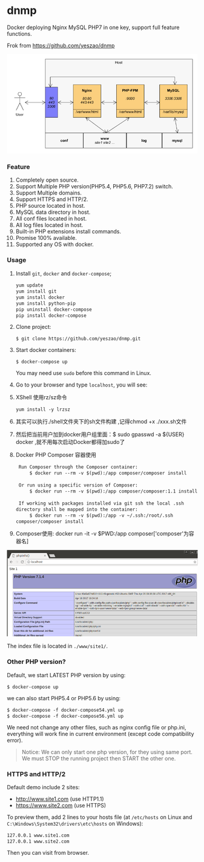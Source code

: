 # dnmp
Docker deploying Nginx MySQL PHP7 in one key, support full feature functions.

Frok from https://github.com/yeszao/dnmp

![Demo Image](./dnmp.png)

### Feature
1. Completely open source.
2. Support Multiple PHP version(PHP5.4, PHP5.6, PHP7.2) switch.
3. Support Multiple domains.
4. Support HTTPS and HTTP/2.
5. PHP source located in host.
6. MySQL data directory in host.
7. All conf files located in host.
8. All log files located in host.
9. Built-in PHP extensions install commands.
10. Promise 100% available.
11. Supported any OS with docker.

### Usage
1. Install `git`, `docker` and `docker-compose`;
	```
	yum update
	yum install git
	yum install docker
	yum install python-pip
	pip uninstall docker-compose
	pip install docker-compose
	```
2. Clone project:
    ```
    $ git clone https://github.com/yeszao/dnmp.git
    ```
3. Start docker containers:
    ```
    $ docker-compose up
    ```
    You may need use `sudo` before this command in Linux.
4. Go to your browser and type `localhost`, you will see:

5. XShell 使用rz/sz命令 
    ```
    yum install -y lrzsz
    ```
6. 其实可以执行./shell文件夹下的sh文件构建 ,记得chmod +x ./xxx.sh文件

7. 然后把当前用户加到docker用户组里面：$ sudo gpasswd -a ${USER} docker ,就不用每次启动Docker都得加sudo了

8. Docker PHP Composer 容器使用
   ```
    Run Composer through the Composer container:
        $ docker run --rm -v $(pwd):/app composer/composer install
    
    Or run using a specific version of Composer:
        $ docker run --rm -v $(pwd):/app composer/composer:1.1 install
    
    If working with packages installed via git ssh the local .ssh directory shall be mapped into the container:
        $ docker run --rm -v $(pwd):/app -v ~/.ssh:/root/.ssh composer/composer install
   ```
9. Composer使用: docker run -it -v $PWD:/app composer['composer'为容器名]
   
![Demo Image](./snapshot.png)

The index file is located in `./www/site1/`.

### Other PHP version?
Default, we start LATEST PHP version by using:
```
$ docker-compose up
```
we can also start PHP5.4 or PHP5.6 by using:
```
$ docker-compose -f docker-compose54.yml up
$ docker-compose -f docker-compose56.yml up
```
We need not change any other files, such as nginx config file or php.ini, everything will work fine in current environment (except code compatibility error).

> Notice: We can only start one php version, for they using same port. We must STOP the running project then START the other one.

### HTTPS and HTTP/2
Default demo include 2 sites:
* http://www.site1.com  (use HTTP1.1)
* https://www.site2.com (use HTTPS)

To preview them, add 2 lines to your hosts file (at `/etc/hosts` on Linux and `C:\Windows\System32\drivers\etc\hosts` on Windows):
```
127.0.0.1 www.site1.com
127.0.0.1 www.site2.com
```
Then you can visit from browser.
